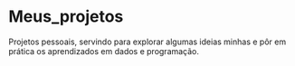 # Meus_projetos
 Projetos pessoais, servindo para explorar algumas ideias minhas e pôr em prática os aprendizados em dados e programação.
